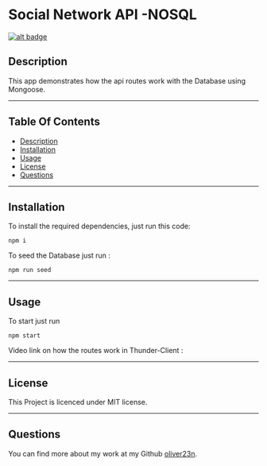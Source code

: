 # Social Network API -NOSQL

[![alt badge](https://img.shields.io/badge/licence-MIT-blue)](https://opensource.org/license/mit/)

## Description

This app demonstrates how the api routes work with the Database using Mongoose. 

---

## Table Of Contents
                             
- [Description](#description)
- [Installation](#installation)
- [Usage](#usage)
- [License](#license)
- [Questions](#questions)

---

## Installation

To install the required dependencies, just run this code: 

```
npm i
```
To seed the Database just run :
```
npm run seed
```


---

## Usage

To start just run 
```
npm start
```

Video link on how the routes work in Thunder-Client : 

---

## License

This Project is licenced under MIT license.

---


## Questions

You can find more about my work at my Github [oliver23n](https://github.com/oliver23n).


